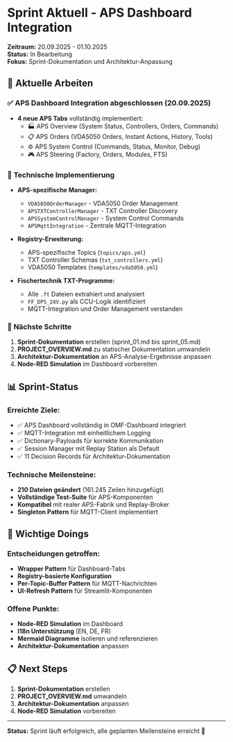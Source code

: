 # Sprint Aktuell - APS Dashboard Integration

**Zeitraum:** 20.09.2025 - 01.10.2025  
**Status:** In Bearbeitung  
**Fokus:** Sprint-Dokumentation und Architektur-Anpassung

## 🎯 Aktuelle Arbeiten

### ✅ **APS Dashboard Integration abgeschlossen** (20.09.2025)
- **4 neue APS Tabs** vollständig implementiert:
  - 🏭 APS Overview (System Status, Controllers, Orders, Commands)
  - 📋 APS Orders (VDA5050 Orders, Instant Actions, History, Tools)
  - ⚙️ APS System Control (Commands, Status, Monitor, Debug)
  - 🎮 APS Steering (Factory, Orders, Modules, FTS)

### 🔧 **Technische Implementierung**
- **APS-spezifische Manager:**
  - `VDA5050OrderManager` - VDA5050 Order Management
  - `APSTXTControllerManager` - TXT Controller Discovery
  - `APSSystemControlManager` - System Control Commands
  - `APSMqttIntegration` - Zentrale MQTT-Integration

- **Registry-Erweiterung:**
  - APS-spezifische Topics (`topics/aps.yml`)
  - TXT Controller Schemas (`txt_controllers.yml`)
  - VDA5050 Templates (`templates/vda5050.yml`)

- **Fischertechnik TXT-Programme:**
  - Alle `.ft` Dateien extrahiert und analysiert
  - `FF_DPS_24V.py` als CCU-Logik identifiziert
  - MQTT-Integration und Order Management verstanden

### 🔄 **Nächste Schritte**
1. **Sprint-Dokumentation** erstellen (sprint_01.md bis sprint_05.md)
2. **PROJECT_OVERVIEW.md** zu statischer Dokumentation umwandeln
3. **Architektur-Dokumentation** an APS-Analyse-Ergebnisse anpassen
4. **Node-RED Simulation** im Dashboard vorbereiten

## 📊 Sprint-Status

### **Erreichte Ziele:**
- ✅ APS Dashboard vollständig in OMF-Dashboard integriert
- ✅ MQTT-Integration mit einheitlichem Logging
- ✅ Dictionary-Payloads für korrekte Kommunikation
- ✅ Session Manager mit Replay Station als Default
- ✅ 11 Decision Records für Architektur-Dokumentation

### **Technische Meilensteine:**
- **210 Dateien geändert** (161.245 Zeilen hinzugefügt)
- **Vollständige Test-Suite** für APS-Komponenten
- **Kompatibel** mit realer APS-Fabrik und Replay-Broker
- **Singleton Pattern** für MQTT-Client implementiert

## 🎯 Wichtige Doings

### **Entscheidungen getroffen:**
- **Wrapper Pattern** für Dashboard-Tabs
- **Registry-basierte Konfiguration**
- **Per-Topic-Buffer Pattern** für MQTT-Nachrichten
- **UI-Refresh Pattern** für Streamlit-Komponenten

### **Offene Punkte:**
- **Node-RED Simulation** im Dashboard
- **I18n Unterstützung** (EN, DE, FR)
- **Mermaid Diagramme** isolieren und referenzieren
- **Architektur-Dokumentation** anpassen

## 📋 Next Steps

1. **Sprint-Dokumentation** erstellen
2. **PROJECT_OVERVIEW.md** umwandeln
3. **Architektur-Dokumentation** anpassen
4. **Node-RED Simulation** vorbereiten

---

**Status:** Sprint läuft erfolgreich, alle geplanten Meilensteine erreicht 🎉
